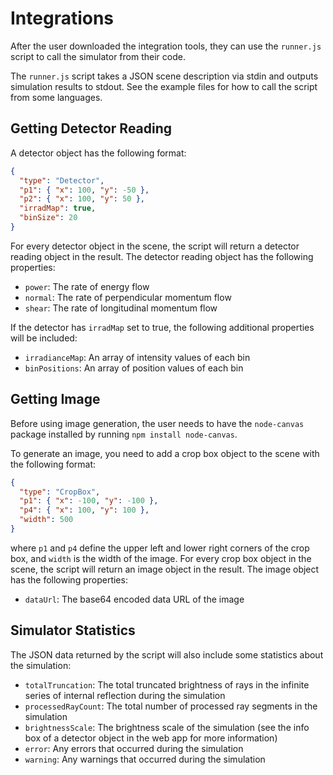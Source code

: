 # Integrations

After the user downloaded the integration tools, they can use the `runner.js` script to call the simulator from their code.

The `runner.js` script takes a JSON scene description via stdin and outputs simulation results to stdout. See the example files for how to call the script from some languages.

## Getting Detector Reading

A detector object has the following format:
```json
{
  "type": "Detector",
  "p1": { "x": 100, "y": -50 },
  "p2": { "x": 100, "y": 50 },
  "irradMap": true,
  "binSize": 20
}
```
For every detector object in the scene, the script will return a detector reading object in the result. The detector reading object has the following properties:

- `power`: The rate of energy flow
- `normal`: The rate of perpendicular momentum flow
- `shear`: The rate of longitudinal momentum flow

If the detector has `irradMap` set to true, the following additional properties will be included:

- `irradianceMap`: An array of intensity values of each bin
- `binPositions`: An array of position values of each bin

## Getting Image

Before using image generation, the user needs to have the `node-canvas` package installed by running `npm install node-canvas`.

To generate an image, you need to add a crop box object to the scene with the following format:
```json
{
  "type": "CropBox",
  "p1": { "x": -100, "y": -100 },
  "p4": { "x": 100, "y": 100 },
  "width": 500
}
```
where `p1` and `p4` define the upper left and lower right corners of the crop box, and `width` is the width of the image. For every crop box object in the scene, the script will return an image object in the result. The image object has the following properties:

- `dataUrl`: The base64 encoded data URL of the image

## Simulator Statistics

The JSON data returned by the script will also include some statistics about the simulation:

- `totalTruncation`: The total truncated brightness of rays in the infinite series of internal reflection during the simulation
- `processedRayCount`: The total number of processed ray segments in the simulation
- `brightnessScale`: The brightness scale of the simulation (see the info box of a detector object in the web app for more information)
- `error`: Any errors that occurred during the simulation
- `warning`: Any warnings that occurred during the simulation


